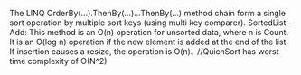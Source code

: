 The LINQ OrderBy(...).ThenBy(...)...ThenBy(...) method chain form a single sort operation by multiple sort keys (using multi key comparer).
​
SortedList<string> - Add: This method is an O(n) operation for unsorted data, where n is Count. It is an O(log n) operation if the new element is added at the end of the list. If insertion causes a resize, the operation is O(n).
​
//QuichSort has worst time complexity of O(N^2)